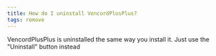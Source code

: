 ```yaml
---
title: How do I uninstall VencordPlusPlus?
tags: remove
---
```


VencordPlusPlus is uninstalled the same way you install it. Just use the "Uninstall" button instead
